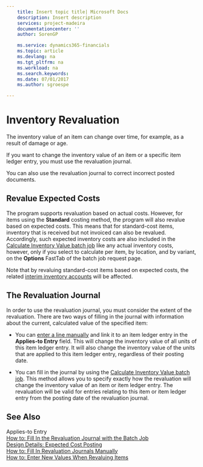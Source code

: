 ```yaml
---
    title: Insert topic title| Microsoft Docs
    description: Insert description
    services: project-madeira
    documentationcenter: ''
    author: SorenGP

    ms.service: dynamics365-financials
    ms.topic: article
    ms.devlang: na
    ms.tgt_pltfrm: na
    ms.workload: na
    ms.search.keywords:
    ms.date: 07/01/2017
    ms.author: sgroespe

---
```

# Inventory Revaluation
The inventory value of an item can change over time, for example, as a result of damage or age.  
  
 If you want to change the inventory value of an item or a specific item ledger entry, you must use the revaluation journal.  
  
 You can also use the revaluation journal to correct incorrect posted documents.  
  
## Revalue Expected Costs  
 The program supports revaluation based on actual costs. However, for items using the **Standard** costing method, the program will also revalue based on expected costs. This means that for standard-cost items, inventory that is received but not invoiced can also be revalued. Accordingly, such expected inventory costs are also included in the [Calculate Inventory Value batch job](../how-to-fill-in-the-revaluation-journal-with-the-batch-job.md) like any actual inventory costs, however, only if you select to calculate per item, by location, and by variant, on the **Options** FastTab of the batch job request page.  
  
 Note that by revaluing standard-cost items based on expected costs, the related [interim inventory accounts](../($%20T_5813_5800%20Inventory%20Account%20(Interim)%20$).md) will be affected.  
  
## The Revaluation Journal  
 In order to use the revaluation journal, you must consider the extent of the revaluation. There are two ways of filling in the journal with information about the current, calculated value of the specified item:  
  
-   You can [enter a line manually](../how-to-fill-in-revaluation-journals-manually.md) and link it to an item ledger entry in the **Applies-to Entry** field. This will change the inventory value of all units of this item ledger entry. It will also change the inventory value of the units that are applied to this item ledger entry, regardless of their posting date.  
  
-   You can fill in the journal by using the [Calculate Inventory Value batch job](../how-to-fill-in-the-revaluation-journal-with-the-batch-job.md). This method allows you to specify exactly how the revaluation will change the inventory value of an item or item ledger entry. The revaluation will be valid for entries relating to this item or item ledger entry from the posting date of the revaluation journal.  
  
## See Also  
 Applies-to Entry   
 [How to: Fill In the Revaluation Journal with the Batch Job](../how-to-fill-in-the-revaluation-journal-with-the-batch-job.md)   
 [Design Details: Expected Cost Posting](design-details-expected-cost-posting.md)   
 [How to: Fill In Revaluation Journals Manually](../how-to-fill-in-revaluation-journals-manually.md)   
 [How to: Enter New Values When Revaluing Items](../how-to-enter-new-values-when-revaluing-items.md)